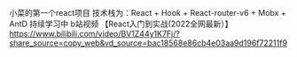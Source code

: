 小菜的第一个react项目
技术栈为：React + Hook + React-router-v6 + Mobx + AntD
持续学习中
b站视频 【React入门到实战(2022全网最新）】 https://www.bilibili.com/video/BV1Z44y1K7Fj/?share_source=copy_web&vd_source=bac18568e86cb4e03aa9d196f72211f9
